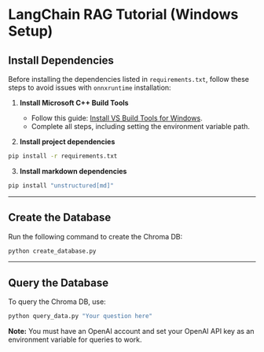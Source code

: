# LangChain RAG Tutorial (Windows Setup)

## Install Dependencies

Before installing the dependencies listed in `requirements.txt`, follow these steps to avoid issues with `onnxruntime` installation:

1. **Install Microsoft C++ Build Tools**

   * Follow this guide: [Install VS Build Tools for Windows](https://github.com/bycloudai/InstallVSBuildToolsWindows?tab=readme-ov-file).
   * Complete all steps, including setting the environment variable path.

2. **Install project dependencies**

```bash
pip install -r requirements.txt
```

3. **Install markdown dependencies**

```bash
pip install "unstructured[md]"
```

---

## Create the Database

Run the following command to create the Chroma DB:

```bash
python create_database.py
```

---

## Query the Database

To query the Chroma DB, use:

```bash
python query_data.py "Your question here"
```

**Note:** You must have an OpenAI account and set your OpenAI API key as an environment variable for queries to work.
